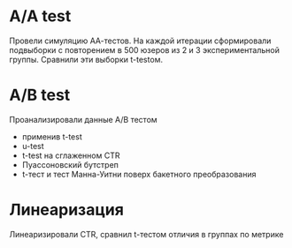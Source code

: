 # A/A test
Провели симуляцию АА-тестов. На каждой итерации сформировали подвыборки с повторением в 500 юзеров из 2 и 3 экспериментальной группы. Сравнили эти выборки t-testом.  
# A/B test
Проанализировали данные A/B тестом  
- применив t-test  
- u-test
- t-test на сглаженном CTR
- Пуассоновский бутстреп
- t-тест и тест Манна-Уитни поверх бакетного преобразования  
# Линеаризация
Линеаризировали CTR, сравнил  t-тестом отличия в группах по метрике
